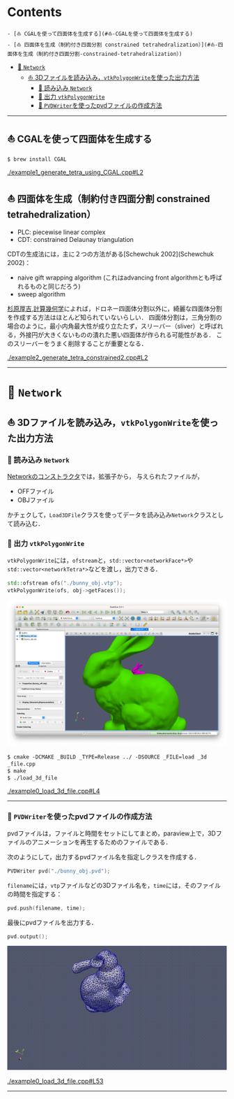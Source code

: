 # Contents

    - [⛵ CGALを使って四面体を生成する](#⛵-CGALを使って四面体を生成する)
    - [⛵ 四面体を生成（制約付き四面分割 constrained tetrahedralization）](#⛵-四面体を生成（制約付き四面分割-constrained-tetrahedralization）)
- [🐋 `Network`](#🐋-`Network`)
    - [⛵ 3Dファイルを読み込み，`vtkPolygonWrite`を使った出力方法](#⛵-3Dファイルを読み込み，`vtkPolygonWrite`を使った出力方法)
        - [🪼 読み込み `Network`](#🪼-読み込み-`Network`)
        - [🪼 出力 `vtkPolygonWrite`](#🪼-出力-`vtkPolygonWrite`)
        - [🪼 `PVDWriter`を使ったpvdファイルの作成方法](#🪼-`PVDWriter`を使ったpvdファイルの作成方法)


---
## ⛵ CGALを使って四面体を生成する 

```
$ brew install CGAL
```


[./example1_generate_tetra_using_CGAL.cpp#L2](./example1_generate_tetra_using_CGAL.cpp#L2)


## ⛵ 四面体を生成（制約付き四面分割 constrained tetrahedralization） 

* PLC: piecewise linear complex
* CDT: constrained Delaunay triangulation

CDTの生成法には，主に２つの方法がある[Schewchuk 2002](Schewchuk 2002)：

* naive gift wrapping algorithm (これはadvancing front algorithmとも呼ばれるものと同じだろう)
* sweep algorithm


[杉原厚吉,計算幾何学](杉原厚吉,計算幾何学)によれば，ドロネー四面体分割以外に，綺麗な四面体分割を作成する方法はほとんど知られていないらしい．
四面体分割は，三角分割の場合のように，最小内角最大性が成り立たたず，スリーバー（sliver）と呼ばれる，外接円が大きくないものの潰れた悪い四面体が作られる可能性がある．
このスリーバーをうまく削除することが重要となる．


[./example2_generate_tetra_constrained2.cpp#L2](./example2_generate_tetra_constrained2.cpp#L2)


---
# 🐋 `Network` 

## ⛵ 3Dファイルを読み込み，`vtkPolygonWrite`を使った出力方法 

### 🪼 読み込み `Network` 

[Networkのコンストラクタ](../../include/Network.hpp#L3915)では，拡張子から，
与えられたファイルが，

* OFFファイル
* OBJファイル

かチェクして，`Load3DFile`クラスを使ってデータを読み込み`Network`クラスとして読み込む．

### 🪼 出力 `vtkPolygonWrite` 

`vtkPolygonWrite`には，`ofstream`と，`std::vector<networkFace*>`や`std::vector<networkTetra*>`などを渡し，出力できる．

```cpp
std::ofstream ofs("./bunny_obj.vtp");
vtkPolygonWrite(ofs, obj->getFaces());
```

![sample.png](sample.png)

```shell
$ cmake -DCMAKE _BUILD _TYPE=Release ../ -DSOURCE _FILE=load _3d _file.cpp
$ make
$ ./load_3d_file
```


[./example0_load_3d_file.cpp#L4](./example0_load_3d_file.cpp#L4)


---
### 🪼 `PVDWriter`を使ったpvdファイルの作成方法 

pvdファイルは，ファイルと時間をセットにしてまとめ，paraview上で，3Dファイルのアニメーションを再生するためのファイルである．

次のようにして，出力するpvdファイル名を指定しクラスを作成する．

```cpp
PVDWriter pvd("./bunny_obj.pvd");
```

`filename`には，`vtp`ファイルなどの3Dファイル名を，`time`には，そのファイルの時間を指定する：

```cpp
pvd.push(filename, time);
```

最後にpvdファイルを出力する．

```cpp
pvd.output();
```

![sample.gif](sample.gif)


[./example0_load_3d_file.cpp#L53](./example0_load_3d_file.cpp#L53)


---
